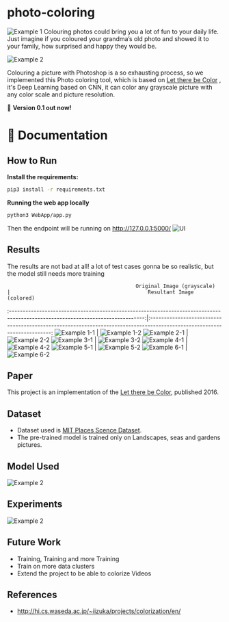 # photo-coloring

![Example 1](https://github.com/AbdelrahmanRadwan/photo-coloring/blob/master/documentation/pics/10.jpg  "Example 1")
Colouring photos could bring you a lot of fun to your daily life. Just imagine if you coloured your grandma’s old photo and showed it to your family, how surprised and happy they would be.

![Example 2](https://github.com/AbdelrahmanRadwan/photo-coloring/blob/master/documentation/pics/3.jpg  "Example 2")

Colouring a picture with Photoshop is a so exhausting process, so we implemented this Photo coloring tool, which is based on
[Let there be Color](http://hi.cs.waseda.ac.jp/~iizuka/projects/colorization/data/colorization_sig2016.pdf)
, it's Deep Learning based on CNN, it can color any grayscale picture with any color scale and picture resolution.

💫 **Version 0.1 out now!**
    
📖 Documentation
================

## How to Run
**Install the requirements:**
```bash
pip3 install -r requirements.txt 
```
**Running the web app locally**
```bash
python3 WebApp/app.py
```
Then the endpoint will be running on http://127.0.0.1:5000/
![UI](https://github.com/AbdelrahmanRadwan/photo-coloring/blob/master/documentation/pics/20.jpg  "UI")

## Results
The results are not bad at all! a lot of test cases gonna be so realistic, but the model still needs more training

                                              Original Image (grayscale)                                                         |                                             Resultant Image (colored)
:-------------------------------------------------------------------------------------------------------------------------------:|:------------------------------------------------------------------------------------------------------------------------:
![Example 1-1](https://github.com/AbdelrahmanRadwan/photo-coloring/blob/master/documentation/pics/Example1-1.jpg  "Example 1-1") | ![Example 1-2](https://github.com/AbdelrahmanRadwan/photo-coloring/blob/master/documentation/pics/Example1-2.jpg  "Example 1-2")
![Example 2-1](https://github.com/AbdelrahmanRadwan/photo-coloring/blob/master/documentation/pics/Example1-1.jpg  "Example 2-1") | ![Example 2-2](https://github.com/AbdelrahmanRadwan/photo-coloring/blob/master/documentation/pics/Example2-2.jpg  "Example 2-2")
![Example 3-1](https://github.com/AbdelrahmanRadwan/photo-coloring/blob/master/documentation/pics/Example1-1.jpg  "Example 3-1") | ![Example 3-2](https://github.com/AbdelrahmanRadwan/photo-coloring/blob/master/documentation/pics/Example3-2.jpg  "Example 3-2")
![Example 4-1](https://github.com/AbdelrahmanRadwan/photo-coloring/blob/master/documentation/pics/Example1-1.jpg  "Example 4-1") | ![Example 4-2](https://github.com/AbdelrahmanRadwan/photo-coloring/blob/master/documentation/pics/Example4-2.jpg  "Example 4-2")
![Example 5-1](https://github.com/AbdelrahmanRadwan/photo-coloring/blob/master/documentation/pics/Example1-1.jpg  "Example 5-1") | ![Example 5-2](https://github.com/AbdelrahmanRadwan/photo-coloring/blob/master/documentation/pics/Example5-2.jpg  "Example 5-2")
![Example 6-1](https://github.com/AbdelrahmanRadwan/photo-coloring/blob/master/documentation/pics/Example1-1.jpg  "Example 6-1") | ![Example 6-2](https://github.com/AbdelrahmanRadwan/photo-coloring/blob/master/documentation/pics/Example6-2.jpg  "Example 6-2")

## Paper
This project is an implementation of the [Let there be Color](http://hi.cs.waseda.ac.jp/~iizuka/projects/colorization/data/colorization_sig2016.pdf), published 2016.

## Dataset
- Dataset used is [MIT Places Scence Dataset](http://places.csail.mit.edu/).
- The pre-trained model is trained only on Landscapes, seas and gardens pictures.

## Model Used
![Example 2](https://github.com/AbdelrahmanRadwan/photo-coloring/blob/master/documentation/pics/example1.png  "Example 2")

## Experiments
![Example 2](https://github.com/AbdelrahmanRadwan/photo-coloring/blob/master/documentation/pics/example1.png  "Example 2")

## Future Work
- Training, Training and more Training
- Train on more data clusters
- Extend the project to be able to colorize Videos
## References
- http://hi.cs.waseda.ac.jp/~iizuka/projects/colorization/en/
